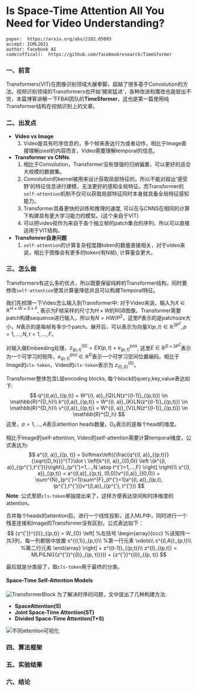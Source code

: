 # Is Space-Time Attention All You Need for Video Understanding?

```text
paper:  https://arxiv.org/abs/2102.05095
accept: ICML2021
author: Facebook AI
code(offical):  https://github.com/facebookresearch/TimeSformer
```
### 一、前言 
Transformers(VIT)在图像识别领域大展拳脚，超越了很多基于Convolution的方法。视频识别领域的Transformers也开始'猪突猛进'，各种改进和魔改也是层出不穷，本篇博客讲解一下FBAI团队的**TimeSformer**，这也是第一篇使用纯Transformer结构在视频识别上的文章。

### 二、出发点
- **Video vs Image**
    1. Video是具有时序信息的，多个帧来表达行为或者动作，相比于Image直接理解pixel的内容而言，Video需要理解temporal的信息。
- **Transformer vs CNNs**
    1. 相比于Convolution，Transformer没有很强的归纳偏置，可以更好的适合大规模的数据集。
    2. Convolution的kernel被用来设计获取局部特征的，所以不能对超出'感受野'的特征信息进行建模，无法更好的感知全局特征。而Transformer的```self-attention```机制不仅可以获取局部特征同时本身就具备全局特征感知能力。
    3. Transformer具备更快的训练和推理的速度, 可以在与CNNS在相同的计算下构建具有更大学习能力的模型。(这个来自于VIT)
    4. 可以把video视作为来自于各个独立帧的patch集合的序列，所以可以直接适用于VIT结构。
- **Transfomrer自身问题**
    1. ```self-attention```的计算复杂程度跟token的数量直接相关，对于video来说，相比于图像会有更多的token(有N帧), 计算量会更大。


### 三、怎么做
Transformers有这么多的优点，所以既要保留纯粹的Transformer结构，同时要修改```self-attention```使其计算量降低并且可以构建Temporal特征。

我们先梳理一下Video怎么输入到Transformer中: 对于Video来说，输入为$X \in \mathbb{R}^{H\times W \times 3 \times F}$, 表示为F帧采样的尺寸为$H\times W$的RGB图像。Transformer需要patch构建sequence进行输入，所以有$N = HW/P^2$，这里$P$表示的是patchsize大小，$N$表示的是每帧有多少个patch。展开后，可以表示为向量$X(p,t)\in \mathbb{R}^{3P^2}, p=1,...,N, t=1,...,F$。

对输入做Embeeding处理，$z^{(0)}_{(p,t)} = EX(p, t) + e^{pos}_{(p, t)}$, 这里$E\in \mathbb{R}^{D\times 3P^2}$表示为一个可学习的矩阵，$e^{pos}_{(p,t)} \in \mathbb{R}^D$表示一个可学习空间位置编码。相比于Image的```cls-token```，Video的```cls-token```表示为 $z^{(0)}_{(0,0)}$。

Transformer整体包含L层encoding blocks, 每个block的query,key,value表达如下:
$$
q^{(l,a)}_{(p,t)} = W^{(l, a)}_{Q}LN(z^{(l-1)}_{(p,t)}) \in \mathbb{R}^{D_h}\\
k^{(l,a)}_{(p,t)} = W^{(l, a)}_{K}LN(z^{(l-1)}_{(p,t)}) \in \mathbb{R}^{D_h}\\
v^{(l,a)}_{(p,t)} = W^{(l, a)}_{V}LN(z^{(l-1)}_{(p,t)}) \in \mathbb{R}^{D_h}
$$
这里，$a=1,...,A$表示attention heads数量，$D_{h}$表示的是每个head的维度。

相比于Image的self-attention, Video的self-attention需要计算temporal维度，公式表达为:
$$
a^{(l, a)}_{(p, t)} = Softmax\left({\frac{q^{(l, a)}_{(p,t)}}{\sqrt{D_h}}}^{T}\dot \ \left[k^{(l, a)}_{(0,0)} \left \{k^{(l, a)}_{(p^{'},t^{'})}\right\}_{p^{'}=1,...,N \atop t^{'}=1,...,F} \right] \right)\\
s^{(l, a)}_{(p,t)} = a^{(l,a)}_{(p,t), (0,0)}v^{(l,a)}_{(0,0)} + \sum^{N}_{p^{'}=1}\sum^{F}_{t^{'}=1}a^{(l, a)}_{(p,t),(p^{'},t^{'})}v^{(l,a)}_{(p^{'}, t^{'})}
$$
**Note**: 公式里把```cls-token```单独提出来了，这样方便表达空间和时序维度的attention。

合并每个heads的attention后，进行一个线性投影，送入MLP中，同时进行一个残差连接和Image的Transformer没有区别，公式表达如下：
$$
{z^{'}}^{(l)}_{(p,t)} = W_{O}
\left[                 %左括号
  \begin{array}{ccc}   %该矩阵一共3列，每一列都居中放置
    s^{(l,1)}_{p,t}\\  %第一行元素
    \vdots\\
    s^{(l,A)}_{p,t}\\  %第二行元素
  \end{array}
\right]           + z^{(l-1)}_{(p,t)}\\
z^{l}_{(p,t)} = MLP(LN({{z^{'}}^{(l)}_{(p, t)}})) + {z^{'}}^{(l)}_{(p, t)}
$$

最后就是分类层了，取```cls-token```用于最终的分类。


#### Space-Time Self-Attention Models
![TransformerBlock](https://s3.bmp.ovh/imgs/2021/12/7f15dcb8596d4553.png)
为了解决时序的问题，文中提出了几种构建方法:

- **SpaceAttention(S)**
- **Joint Space-Time Attention(ST)**
- **Divided Space-Time Attention(T+S)**


![不同attention可视化](https://s3.bmp.ovh/imgs/2021/12/88b0254244902dd0.png)


### 四、算法框架
### 五、实验结果
### 六、结论

